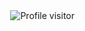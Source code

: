 <a href="https://komarev.com/ghpvc/?username=BenjaminNechicattu">
  <img align="right" src="https://komarev.com/ghpvc/?username=BenjaminNechicattu&label=Visitors&color=0e75b6&style=flat" alt="Profile visitor" />
</a>
